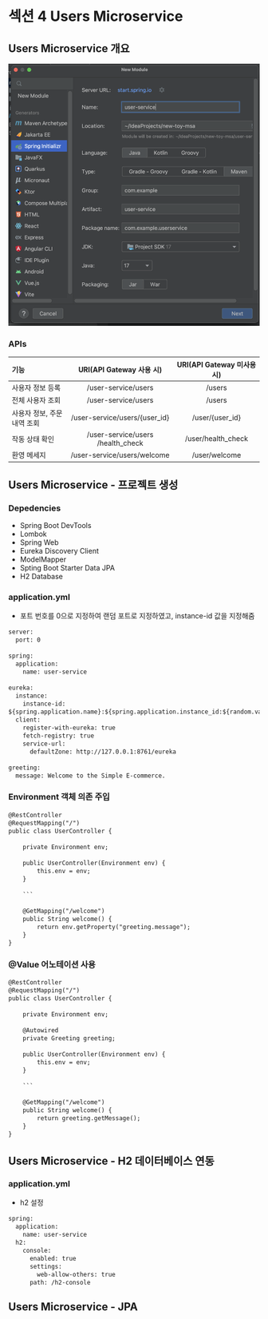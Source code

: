 # 섹션 4 Users Microservice

## Users Microservice 개요

![](https://github.com/dididiri1/TIL/blob/main/SpringColud/images/04_01.png?raw=true)

### APIs
| 기능               |       URI(API Gateway 사용 시)       | URI(API Gateway 미사용 시) |
|:-----------------|:---------------------------------:|:----------------------:|
| 사용자 정보 등록        |        /user-service/users        |         /users         |
| 전체 사용자 조회        |        /user-service/users        |         /users         |
| 사용자 정보, 주문 내역 조회 |   /user-service/users/{user_id}   |    /user/{user_id}     |
| 작동 상태 확인         | /user-service/users /health_check |   /user/health_check   |
| 환영 메세지           |    /user-service/users/welcome    |     /user/welcome      |

## Users Microservice - 프로젝트 생성

### Depedencies
- Spring Boot DevTools
- Lombok
- Spring Web
- Eureka Discovery Client
- ModelMapper
- Spting Boot Starter Data JPA
- H2 Database

### application.yml
- 포트 번호를 0으로 지정하여 랜덤 포트로 지정하였고, instance-id 값을 지정해줌
```
server:
  port: 0

spring:
  application:
    name: user-service

eureka:
  instance:
    instance-id: ${spring.application.name}:${spring.application.instance_id:${random.value}}
  client:
    register-with-eureka: true
    fetch-registry: true
    service-url:
      defaultZone: http://127.0.0.1:8761/eureka

greeting:
  message: Welcome to the Simple E-commerce.
```

### Environment 객체 의존 주입
```
@RestController
@RequestMapping("/")
public class UserController {

    private Environment env;

    public UserController(Environment env) {
        this.env = env;
    }

    ```

    @GetMapping("/welcome")
    public String welcome() {
        return env.getProperty("greeting.message");
    }
}

```

### @Value 어노테이션 사용
```
@RestController
@RequestMapping("/")
public class UserController {

    private Environment env;

    @Autowired
    private Greeting greeting;

    public UserController(Environment env) {
        this.env = env;
    }

    ```

    @GetMapping("/welcome")
    public String welcome() {
        return greeting.getMessage();
    }
}

```

## Users Microservice - H2 데이터베이스 연동

### application.yml
- h2 설정
```
spring:
  application:
    name: user-service
  h2:
    console:
      enabled: true
      settings:
        web-allow-others: true
      path: /h2-console
```

## Users Microservice - JPA

```

```